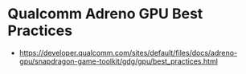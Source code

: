 # Qualcomm Adreno GPU Best Practices

- https://developer.qualcomm.com/sites/default/files/docs/adreno-gpu/snapdragon-game-toolkit/gdg/gpu/best_practices.html
